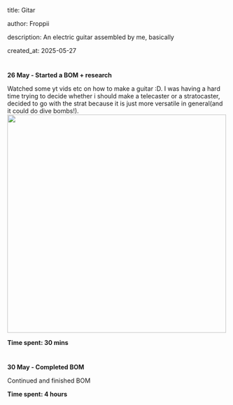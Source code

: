 title: Gitar

author: Froppii

description: An electric guitar assembled by me, basically

created_at: 2025-05-27
#
**26 May - Started a BOM + research**

Watched some yt vids etc on how to make a guitar :D. I was having a hard time trying to decide whether i should make a telecaster or a stratocaster, decided to go with the strat because it is just more versatile in general(and it could do dive bombs!). 
<img src="" width="500">

**Time spent: 30 mins**
#
**30 May - Completed BOM**

Continued and finished BOM 

**Time spent: 4 hours**

